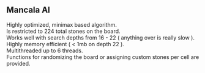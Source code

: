 ## Mancala AI

Highly optimized, minimax based algorithm.<br>
Is restricted to 224 total stones on the board.<br>
Works well with search depths from 16 - 22 ( anything over is really slow ).<br>
Highly memory efficient ( < 1mb on depth 22 ).<br>
Multithreaded up to 6 threads.<br>
Functions for randomizing the board or assigning custom stones per cell are provided.